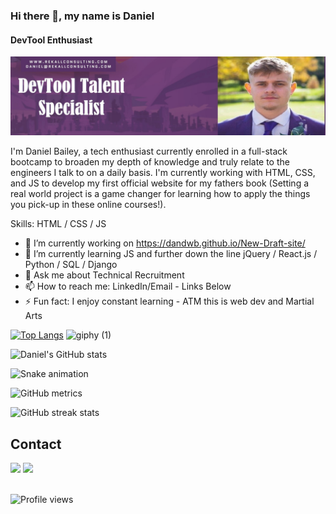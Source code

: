### Hi there 👋, my name is Daniel
#### DevTool Enthusiast
![DevTool Enthusiast](Untitled.jpg)

I'm Daniel Bailey, a tech enthusiast currently enrolled in a full-stack bootcamp to broaden my depth of knowledge and truly relate to the engineers I talk to on a daily basis. I'm currently working with HTML, CSS, and JS to develop my first official website for my fathers book (Setting a real world project is a game changer for learning how to apply the things you pick-up in these online courses!).

Skills: HTML / CSS / JS

- 🔭 I’m currently working on https://dandwb.github.io/New-Draft-site/ 
- 🌱 I’m currently learning JS and further down the line jQuery / React.js / Python / SQL / Django 
- 💬 Ask me about Technical Recruitment 
- 📫 How to reach me: LinkedIn/Email - Links Below 
- ⚡ Fun fact: I enjoy constant learning - ATM this is web dev and Martial Arts
 

[![Top Langs](https://github-readme-stats.vercel.app/api/top-langs/?username=DanDWB)](https://github.com/anuraghazra/github-readme-stats) ![giphy (1)](https://user-images.githubusercontent.com/108521107/183224913-d301aeac-a923-4e86-969e-04f9c95c375b.gif)

![Daniel's GitHub stats](https://github-readme-stats.vercel.app/api?username=DanDWB&show_icons=true&theme=tokyonight)

![Snake animation](https://github.com/DanDWB/DanDWB/blob/output/github-contribution-grid-snake.svg) 

![GitHub metrics](https://metrics.lecoq.io/DanDWB)  

![GitHub streak stats](https://github-readme-streak-stats.herokuapp.com/?user=DanDWB)  

## Contact 
<div> 
  <a href="https://www.linkedin.com/in/dan-devtool-talent-specialist/" target="_blank"><img src="https://img.shields.io/badge/-LinkedIn-%230077B5?style=for-the-badge&logo=linkedin&logoColor=white" target="_blank"></a> 
  <a href = "mailto: daniel@rekallconsulting.com"><img src="https://img.shields.io/badge/-Gmail-%23333?style=for-the-badge&logo=gmail&logoColor=white" target="_blank"></a>
 </br>
</br>
 
</div>

![Profile views](https://gpvc.arturio.dev/DanDWB)  


